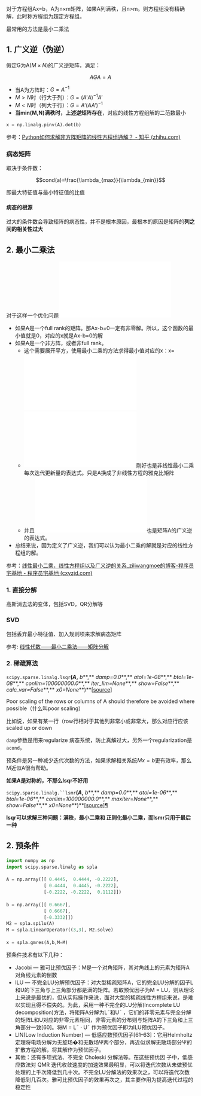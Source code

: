  对于方程组Ax=b，A为n×m矩阵，如果A列满秩，且n>m。则方程组没有精确解，此时称方程组为超定方程组。

最常用的方法是最小二乘法



## 1. 广义逆（伪逆）

假定G为A($M\times N$)的广义逆矩阵，满足：

$$AGA = A$$

- 当A为方阵时：$G=A^{-1}$
- $M\gt N$时（行大于列）：$G=(A'A)^{-1}A'$
- $M\lt N$时（列大于行）：$G=A'(AA')^{-1}$
- **当min(M,N)满秩时，上述逆矩阵存在**，对应的线性方程组解的二范数最小

```python
x = np.linalg.pinv(A).dot(b)
```



参考：[Python如何求解非方阵矩阵的线性方程组通解？ - 知乎 (zhihu.com)](https://www.zhihu.com/question/422873058)



### 病态矩阵

取决于条件数：

$$cond(a)=\frac{\lambda_{max}}{\lambda_{min}}$$

即最大特征值与最小特征值的比值



#### 病态的根源

过大的条件数会导致矩阵的病态性，并不是根本原因，最根本的原因是矩阵的**列之间的相关性过大**



## 2. 最小二乘法

对于这样一个优化问题![min(||Ax-b||^2_2)](../imags/gif.latex)

- 如果A是一个full rank的矩阵。那Ax-b=0一定有非零解。所以，这个函数的最小值就是0，对应的x就是Ax-b=0的解
- 如果A是一个非方阵，或者非full rank。
  - 这个需要展开平方，使用最小二乘的方法求得最小值对应的x：x=![(A^TA)^{-1}A^Tb](../imags/gif-16327926990312.latex)
  - ![(A^TA)^{-1}A^Tb](../imags/gif-16327926990312.latex)刚好也是非线性最小二乘每次迭代更新量的表达式。只是A换成了非线性方程的雅克比矩阵
  - 并且![(A^TA)^{-1}A^T](../imags/gif-16327926990313.latex)也是矩阵A的广义逆的表达式。
- 总结来说，因为定义了广义逆，我们可以认为最小二乘的解就是对应的线性方程组的解。

参考：[线性最小二乘，线性方程组以及广义逆的关系_ziliwangmoe的博客-程序员宅基地 - 程序员宅基地 (cxyzjd.com)](https://www.cxyzjd.com/article/ziliwangmoe/86568329)

### 1. 直接分解

高斯消去法的变体，包括SVD，QR分解等 

### SVD

包括丢弃最小特征值、加入规则项来求解病态矩阵

参考: [线性代数——最小二乘法——矩阵分解](./线性代数——最小二乘法——矩阵分解.md)

### 2. 稀疏算法

`scipy.sparse.linalg.lsqr`**(***A***,** *b***,** *damp=0.0***,** *atol=1e-08***,** *btol=1e-08***,** *conlim=100000000.0***,** *iter_lim=None***,** *show=False***,** *calc_var=False***,** *x0=None***)**[[source\]](https://github.com/scipy/scipy/blob/v1.6.1/scipy/sparse/linalg/isolve/lsqr.py#L96-L568)

 Poor scaling of the rows or columns of A should therefore be avoided where possible（什么叫poor scaling）

比如说，如果有某一行（row行相对于其他列非常小或非常大，那么对应行应该scaled up or down

`damp`参数是用来regularize 病态系统，防止真解过大，另外一个regularization是`acond`，

预条件是另一种减少迭代次数的方法，如果求解相关系统$Mx=b$更有效率，那么M近似A很有帮助。

**如果A是对称的，不那么lsqr不好用**



`scipy.sparse.linalg.``lsmr`**(***A***,** *b***,** *damp=0.0***,** *atol=1e-06***,** *btol=1e-06***,** *conlim=100000000.0***,** *maxiter=None***,** *show=False***,** *x0=None***)**[[source\]](https://github.com/scipy/scipy/blob/v1.6.1/scipy/sparse/linalg/isolve/lsmr.py#L29-L481)[¶](https://docs.scipy.org/doc/scipy/reference/generated/scipy.sparse.linalg.lsmr.html#scipy.sparse.linalg.lsmr)

**lsqr可以求解三种问题：满秩，最小二乘和 正则化最小二乘，而lsmr只用于最后一种**

## 2. 预条件

```python
import numpy as np
import scipy.sparse.linalg as spla

A = np.array([[ 0.4445,  0.4444, -0.2222],
              [ 0.4444,  0.4445, -0.2222],
              [-0.2222, -0.2222,  0.1112]])

b = np.array([[ 0.6667], 
              [ 0.6667], 
              [-0.3332]])
M2 = spla.spilu(A)
M = spla.LinearOperator((3,3), M2.solve)

x = spla.gmres(A,b,M=M)
```

预条件技术有以下几种：

- Jacobi — 雅可比预优因子：M是一个对角矩阵，其对角线上的元素为矩阵A 对角线元素的倒数
- ILU — 不完全LU分解预优因子：对大型稀疏矩阵A，它的完全LU分解的因子L和U的下三角与上三角部分都是满的矩阵。若取预优因子为M = LU，则从理论上来说是最优的，但从实际操作来说，面对大型的稀疏线性方程组来说，是难以实现且得不偿失的。为此，采用一种不完全的LU分解(Incomplete LU decomposition)方法，将矩阵A分解为L˜和U˜ ，它们的非零元素与完全分解的矩阵L和U对应的非零元素相同，非零元素的分布则与矩阵A的下三角和上三角部分一致[60]。将M = L˜ · U˜ 作为预优因子即为ILU预优因子。
- LIN(Low Induction Number) — 低感应数预优因子[61–63]：它用Helmholtz定理将电场分解为无旋场�和无散场Ψ两个部分，再近似求解无散场部分Ψ的扩散方程的解，将其解作为预优因子。
- 其他：还有多项式法、不完全 Choleski 分解法等。在这些预优因
  子中，低感应数法对 QMR 迭代收敛速度的加速效果最明显，可以将迭代次数从未做预优处理的上千次降低到几十次。不完全LU分解法的效果次之，可以将迭代次数降低到几百次。雅可比预优因子的效果再次之，其主要作用为提高迭代过程的稳定性